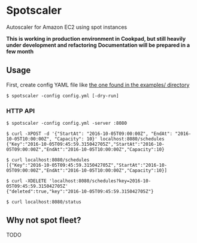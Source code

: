 # Spotscaler

Autoscaler for Amazon EC2 using spot instances

**This is working in production environment in Cookpad, but still heavily under development and refactoring**
**Documentation will be prepared in a few month**

## Usage

First, create config YAML file like [the one found in the examples/ directory](https://github.com/ryotarai/spotscaler/blob/master/example/config.sample.yml)

```
$ spotscaler -config config.yml [-dry-run]
```

### HTTP API

```
$ spotscaler -config config.yml -server :8080
```

```
$ curl -XPOST -d '{"StartAt": "2016-10-05T09:00:00Z", "EndAt": "2016-10-05T10:00:00Z", "Capacity": 10}' localhost:8080/schedules
{"Key":"2016-10-05T09:45:59.315042705Z","StartAt":"2016-10-05T09:00:00Z","EndAt":"2016-10-05T10:00:00Z","Capacity":10}

$ curl localhost:8080/schedules
[{"Key":"2016-10-05T09:45:59.315042705Z","StartAt":"2016-10-05T09:00:00Z","EndAt":"2016-10-05T10:00:00Z","Capacity":10}]

$ curl -XDELETE 'localhost:8080/schedules?key=2016-10-05T09:45:59.315042705Z'
{"deleted":true,"key":"2016-10-05T09:45:59.315042705Z"}

$ curl localhost:8080/status
```

## Why not spot fleet?

TODO

